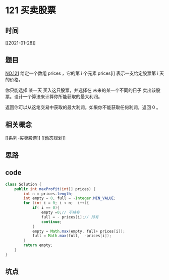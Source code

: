 # 121 买卖股票
## 时间
[[2021-01-28]]
## 题目
[NO.121](https://leetcode-cn.com/problems/best-time-to-buy-and-sell-stock/description/)
给定一个数组 prices ，它的第 i 个元素 prices[i] 表示一支给定股票第 i 天的价格。

你只能选择 某一天 买入这只股票，并选择在 未来的某一个不同的日子 卖出该股票。设计一个算法来计算你所能获取的最大利润。

返回你可以从这笔交易中获取的最大利润。如果你不能获取任何利润，返回 0 。
## 相关概念
[[系列-买卖股票]]
[[动态规划]]

## 思路

## code
```java
class Solution {
    public int maxProfit(int[] prices) {
        int n = prices.length;
        int empty = 0, full = -Integer.MIN_VALUE;
        for (int i = 0; i < n;  i++){
            if( i == 0){
                empty =0;// 不持有
                full = - prices[i];// 持有
                continue;
            }
            empty = Math.max(empty, full+ prices[i]);
            full = Math.max(full,  -prices[i]);
        }
        return empty;
    }
}
```

## 坑点

